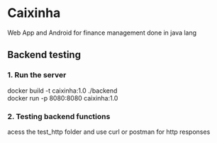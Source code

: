 # Caixinha
Web App and Android for finance management done in java lang

## Backend testing
### 1. Run the server

docker build -t caixinha:1.0 ./backend <br/>
docker run -p 8080:8080 caixinha:1.0 

### 2. Testing backend functions

acess the test_http folder and use curl or postman for http responses
